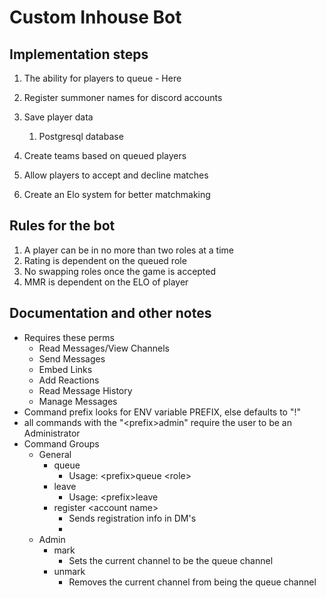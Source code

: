 # Custom Inhouse Bot

## Implementation steps

1. The ability for players to queue - Here
2. Register summoner names for discord accounts
3. Save player data
   1. Postgresql database

4. Create teams based on queued players
5. Allow players to accept and decline matches
6. Create an Elo system for better matchmaking

## Rules for the bot

1. A player can be in no more than two roles at a time
2. Rating is dependent on the queued role
3. No swapping roles once the game is accepted
4. MMR is dependent on the ELO of player

## Documentation and other notes

- Requires these perms
  - Read Messages/View Channels
  - Send Messages
  - Embed Links
  - Add Reactions
  - Read Message History
  - Manage Messages
- Command prefix looks for ENV variable PREFIX, else defaults to "!"
- all commands with the "\<prefix>admin" require the user to be an Administrator
- Command Groups
  - General
    - queue
      - Usage: \<prefix>queue \<role>
    - leave
      - Usage: \<prefix>leave
    - register \<account name>
      - Sends registration info in DM's
      - 
  - Admin
    - mark
      - Sets the current channel to be the queue channel
    - unmark
      - Removes the current channel from being the queue channel
